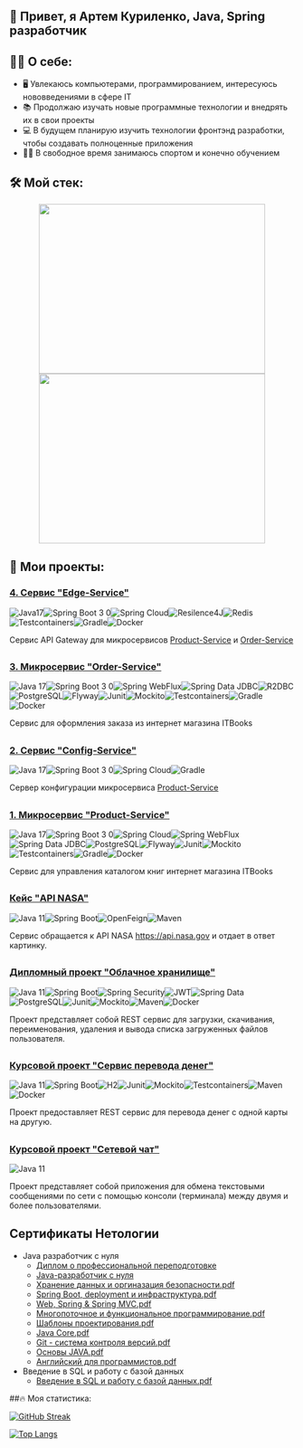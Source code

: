 ## :wave: Привет, я Артем Куриленко, Java, Spring разработчик
## :man_technologist: О себе:
- :desktop_computer: Увлекаюсь компьютерами, программированием, интересуюсь нововведениями в сфере IT
- :books: Продолжаю изучать новые программные технологии и внедрять их в свои проекты
- :computer: В будущем планирую изучить технологии фронтэнд разработки, чтобы создавать полноценные приложения
- :weight_lifting_man: В свободное время занимаюсь спортом и конечно обучением


## :hammer_and_wrench: Мой стек:
<div align="center">
  <img src="https://user-images.githubusercontent.com/98458226/214291748-5cddd54e-c317-4b79-9bf1-7530ce336cbf.png" width="400" height="300"/>
  <img src="https://user-images.githubusercontent.com/98458226/214273900-b8fd0328-bb63-4d42-a823-516bb23cc960.gif" width="400" height="300"/>
</div>

<!-- **Java 11+, Spring Framework, Spring Boot, Spring Security, Spring Data, JDBC, JPA, Hibernate, PostgreSQL, MySQL, JUnit, Mockito, Testcontainers, Maven, Gradle, Docker, Git** -->
## :page_facing_up: Мои проекты:
### [4. Сервис "Edge-Service"](https://github.com/ArtJDev/edge-service)
![Java17](https://user-images.githubusercontent.com/98458226/214269093-fb919a9a-f701-4f7b-8e3a-988ea187a62f.jpg)![Spring Boot 3 0](https://user-images.githubusercontent.com/98458226/214269252-48d7e6bb-fc53-4294-a010-6b9e6e72e4ab.jpg)![Spring Cloud](https://user-images.githubusercontent.com/98458226/214269381-b0f95b7a-f02e-448d-a89f-e9bcf70fa038.jpg)![Resilence4J](https://user-images.githubusercontent.com/98458226/214269435-6226f946-a835-45df-bcb7-3726832f4a3e.jpg)![Redis](https://user-images.githubusercontent.com/98458226/214269492-c5914348-fee4-4bbf-9e22-2cb1d374a113.jpg)![Testcontainers](https://user-images.githubusercontent.com/98458226/214269509-e5ed7698-6cef-48ed-a2cb-64ebf3c1154f.jpg)![Gradle](https://user-images.githubusercontent.com/98458226/214269542-7d7ed356-44f4-46d4-a6af-c1496df4054f.jpg)![Docker](https://user-images.githubusercontent.com/98458226/214269651-f6449fcc-7d85-4b5e-bac4-078b1cf1eba3.jpg)

Сервис API Gateway для микросервисов [Product-Service](https://github.com/ArtJDev/product-service) и [Order-Service](https://github.com/ArtJDev/order-service)
##
### [3. Микросервис "Order-Service"](https://github.com/ArtJDev/order-service)
![Java 17](https://user-images.githubusercontent.com/98458226/214136319-383c1ac6-bc48-4241-a6a8-83f43cf4cc5e.jpg)![Spring Boot 3 0](https://user-images.githubusercontent.com/98458226/214136347-8f1050fc-aa5d-4ffe-bdf3-cb5f082c96be.jpg)![Spring WebFlux](https://user-images.githubusercontent.com/98458226/214136424-04ba2acf-93c0-4666-9e29-c09d48d82407.jpg)![Spring Data JDBC](https://user-images.githubusercontent.com/98458226/214136475-da332dc2-5b6f-4ee5-895b-f9385d968728.jpg)![R2DBC](https://user-images.githubusercontent.com/98458226/214136516-17b149fd-e5fd-488c-a168-7ab98715301e.jpg)![PostgreSQL](https://user-images.githubusercontent.com/98458226/214136588-a0c97232-b1d6-4517-a698-c7af29aaf0f9.jpg)![Flyway](https://user-images.githubusercontent.com/98458226/214136622-e3045efd-1cf1-4e5b-8390-13cc52f6017a.jpg)![Junit](https://user-images.githubusercontent.com/98458226/214136668-f0536f52-4356-4fb8-b7b7-f57ea12e1112.jpg)![Mockito](https://user-images.githubusercontent.com/98458226/214136700-1bab3f6a-c29b-4316-a8c1-f36fc726efca.jpg)![Testcontainers](https://user-images.githubusercontent.com/98458226/214136747-8a4bce38-9c69-42be-b8dd-e69c6e980619.jpg)![Gradle](https://user-images.githubusercontent.com/98458226/214136777-b5791272-075a-4b2a-a9b0-88d4546fd9d5.jpg)![Docker](https://user-images.githubusercontent.com/98458226/214136812-fb07f007-dd5a-4cc0-9ba8-0b3953a4f02b.jpg)

Сервис для оформления заказа из интернет магазина ITBooks
##

### [2. Сервис "Config-Service"](https://github.com/ArtJDev/config-service)
![Java 17](https://user-images.githubusercontent.com/98458226/214134376-3e84e1c3-6377-4a3d-bc64-f6f0517238e4.jpg)![Spring Boot 3 0](https://user-images.githubusercontent.com/98458226/214134416-52658f96-164c-4e76-9347-ee5ba9605bba.jpg)![Spring Cloud](https://user-images.githubusercontent.com/98458226/214134464-7db9ec69-7bf6-4f09-814f-7e63a6890893.jpg)![Gradle](https://user-images.githubusercontent.com/98458226/214134844-6e346d53-cb2e-48c6-9ba7-8692bf81b567.jpg)

Сервер конфигурации микросервиса [Product-Service](https://github.com/ArtJDev/product-service)
##

### [1. Микросервис "Product-Service"](https://github.com/ArtJDev/product-service)
![Java 17](https://user-images.githubusercontent.com/98458226/214115081-d8d97202-7099-4060-a756-5342d3a012e0.jpg)![Spring Boot 3 0](https://user-images.githubusercontent.com/98458226/214115164-ed14c5e2-fd8f-4d01-a664-cc36d6a122c9.jpg)![Spring Cloud](https://user-images.githubusercontent.com/98458226/214038299-e011421a-8a49-49d4-bc7f-e7e74d71e4e1.jpg)![Spring WebFlux](https://user-images.githubusercontent.com/98458226/214038335-f0bf49bb-25e2-4580-9ce9-9066626de095.jpg)![Spring Data JDBC](https://user-images.githubusercontent.com/98458226/214038382-edaba164-1b86-4ae7-8f4c-70f29c6357b3.jpg)![PostgreSQL](https://user-images.githubusercontent.com/98458226/214038421-ae61d798-132c-48c4-8582-bfdacd9f71b4.jpg)![Flyway](https://user-images.githubusercontent.com/98458226/214038507-c6b90a1d-887c-4aed-8d4b-d785434c7271.jpg)![Junit](https://user-images.githubusercontent.com/98458226/214038553-290c2aa5-4940-4a1e-8506-eb9f15b6c801.jpg)![Mockito](https://user-images.githubusercontent.com/98458226/214038572-9366dfad-280e-41d8-8b7b-414388ad3ac8.jpg)![Testcontainers](https://user-images.githubusercontent.com/98458226/214038613-7d0278e9-d64f-4064-94e9-ad63e0699afc.jpg)![Gradle](https://user-images.githubusercontent.com/98458226/214038789-f179f317-1827-441b-a62b-cdeaccdd8210.jpg)![Docker](https://user-images.githubusercontent.com/98458226/214114887-cf0b273a-04b0-4bfd-a9c0-4fe98553481d.jpg)

Сервис для управления каталогом книг интернет магазина ITBooks
##

### [Кейс "API NASA"](https://github.com/ArtJDev/rest_api_nasa)
![Java 11](https://user-images.githubusercontent.com/98458226/214115640-828928d3-bf9a-47d3-9746-a651dee028d1.jpg)![Spring Boot](https://user-images.githubusercontent.com/98458226/213931957-84a52baa-7747-43b4-80ad-ccefdc88978b.jpg)![OpenFeign](https://user-images.githubusercontent.com/98458226/213932108-7091e6ca-7564-4aaa-a4cb-07fcacaab3a5.jpg)![Maven](https://user-images.githubusercontent.com/98458226/213932487-41d48e61-c519-4b64-92dd-9141ed088524.jpg)


Сервис обращается к API NASA https://api.nasa.gov и отдает в ответ картинку.
##

### [Дипломный проект "Облачное хранилище"](https://github.com/ArtJDev/CloudStorage)
![Java 11](https://user-images.githubusercontent.com/98458226/214115693-688bca68-56a9-471f-80df-c9262db4f4ec.jpg)![Spring Boot](https://user-images.githubusercontent.com/98458226/213932218-209e81ee-74c0-4037-9c48-418325c07c2c.jpg)![Spring Security](https://user-images.githubusercontent.com/98458226/213932296-a55c56bf-8b93-4e48-8898-81c958449044.jpg)![JWT](https://user-images.githubusercontent.com/98458226/213932439-10840453-b421-4a59-96f8-b023764fb7b9.jpg)![Spring Data](https://user-images.githubusercontent.com/98458226/213932227-adfffaf6-d821-4d8f-bfb9-dbe89935a50c.jpg)![PostgreSQL](https://user-images.githubusercontent.com/98458226/213932233-a9029960-aa32-4d99-9487-b4de067365ee.jpg)![Junit](https://user-images.githubusercontent.com/98458226/213932243-68240735-75e3-4b37-b209-695b521c5a33.jpg)![Mockito](https://user-images.githubusercontent.com/98458226/213932252-ec3578a4-c49c-4197-b672-86bc2aecce10.jpg)![Maven](https://user-images.githubusercontent.com/98458226/213932262-ea961c79-1d8c-42d7-93fc-60c4403c8b7a.jpg)![Docker](https://user-images.githubusercontent.com/98458226/213932268-08ea4eca-593b-499b-95ae-0e894c5a9161.jpg)

Проект представляет собой REST сервис для загрузки, скачивания, переименования, удаления и вывода списка загруженных файлов пользователя.
##

### [Курсовой проект "Сервис перевода денег"](https://github.com/ArtJDev/Transfer_Money_REST_API)
![Java 11](https://user-images.githubusercontent.com/98458226/214115727-7843dcb1-994d-4f34-ae1a-128aa683ed6c.jpg)![Spring Boot](https://user-images.githubusercontent.com/98458226/213932582-a91b94ba-9eca-4841-8ee7-060b98244701.jpg)![H2](https://user-images.githubusercontent.com/98458226/213932590-94d464c8-d719-4712-949a-1b05d08ba03f.png)![Junit](https://user-images.githubusercontent.com/98458226/213932594-38c924b8-a6c2-4386-acd3-f115e76fe470.jpg)![Mockito](https://user-images.githubusercontent.com/98458226/213932597-1fbcf3a6-245d-468d-a4fb-7b20177c59f8.jpg)![Testcontainers](https://user-images.githubusercontent.com/98458226/213932620-408dd7f7-ab35-4cba-acc3-64f483ecea60.jpg)![Maven](https://user-images.githubusercontent.com/98458226/213932697-d954e3d3-af8d-45f3-b9bb-2d730b143361.jpg)![Docker](https://user-images.githubusercontent.com/98458226/213932631-d5c9d285-6904-4fed-98ac-c2e154637e0d.jpg)

Проект предоставляет REST сервис для перевода денег с одной карты на другую.
##
### [Курсовой проект "Сетевой чат"](https://github.com/ArtJDev/OnlineChat)

![Java 11](https://user-images.githubusercontent.com/98458226/214115805-79f2322a-af55-4c1c-9e90-3eb0d2e01efd.jpg)

Проект представляет собой приложения для обмена текстовыми сообщениями по сети с помощью консоли (терминала) между двумя и более пользователями.
##
## Сертификаты Нетологии
- Java разработчик с нуля
  - [Диплом о профессиональной переподготовке](https://github.com/ArtJDev/certificates/blob/main/Диплом.jpg)
  - [Java-разработчик с нуля](https://github.com/ArtJDev/certificates/blob/main/10.%20Java%20разработчик.pdf)
  - [Хранение данных и оргиназация безопасности.pdf](https://github.com/ArtJDev/certificates/blob/main/9.%20Хранение%20данных%20и%20оргиназация%20безопасности.pdf)
  - [Spring Boot, deployment и инфраструктура.pdf](https://github.com/ArtJDev/certificates/blob/main/8.%20Spring%20Boot%2C%20deployment%20и%20инфраструктура.pdf)
  - [Web, Spring & Spring MVC.pdf](https://github.com/ArtJDev/certificates/blob/main/7.%20Web%2C%20Spring%20%26%20Spring%20MVC.pdf)
  - [Многопоточное и функциональное программирование.pdf](https://github.com/ArtJDev/certificates/blob/main/6.%20Многопоточное%20и%20функциональное%20программирование.pdf)
  - [Шаблоны проектирования.pdf](https://github.com/ArtJDev/certificates/blob/main/5.%20Шаблоны%20проектирования.pdf)
  - [Java Core.pdf](https://github.com/ArtJDev/certificates/blob/main/4.%20Java%20Core.pdf)
  - [Git - система контроля версий.pdf](https://github.com/ArtJDev/certificates/blob/main/3.%20Git%20-%20система%20контроля%20версий.pdf)
  - [Основы JAVA.pdf](https://github.com/ArtJDev/certificates/blob/main/2.%20Основы%20JAVA.pdf)
  - [Английский для программистов.pdf](https://github.com/ArtJDev/certificates/blob/main/1.%20Английский%20для%20программистов.pdf)
- Введение в SQL и работу с базой данных
  - [Введение в SQL и работу с базой данных.pdf](https://github.com/ArtJDev/certificates/blob/main/Введение%20в%20SQL%20и%20работу%20с%20базой%20данных.pdf)

##:fire: Моя статистика:

[![GitHub Streak](http://github-readme-streak-stats.herokuapp.com?user=ArtJDev&theme=dark&locale=ru&mode=weekly)](https://git.io/streak-stats)

[![Top Langs](https://github-readme-stats.vercel.app/api/top-langs/?username=ArtJDev&layout=compact&theme=vision-friendly-dark)](https://github.com/anuraghazra/github-readme-stats)
